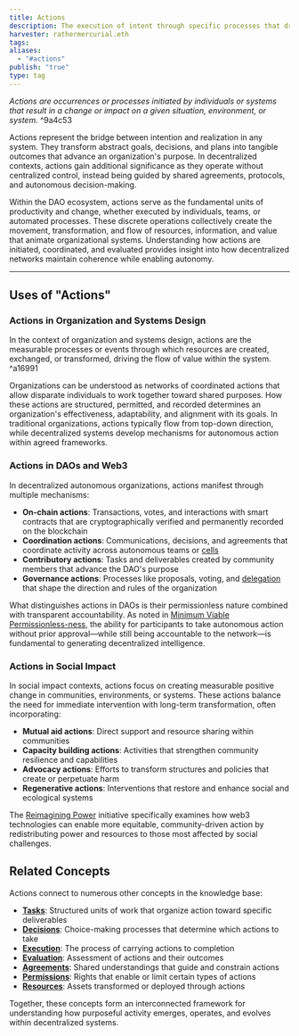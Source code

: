 ```yaml
---
title: Actions
description: The execution of intent through specific processes that drive change and value flow within systems and organizations
harvester: rathermercurial.eth
tags:
aliases:
  - "#actions"
publish: "true"
type: tag
---
```


*Actions are occurrences or processes initiated by individuals or systems that result in a change or impact on a given situation, environment, or system.* ^9a4c53

Actions represent the bridge between intention and realization in any system. They transform abstract goals, decisions, and plans into tangible outcomes that advance an organization's purpose. In decentralized contexts, actions gain additional significance as they operate without centralized control, instead being guided by shared agreements, protocols, and autonomous decision-making.

Within the DAO ecosystem, actions serve as the fundamental units of productivity and change, whether executed by individuals, teams, or automated processes. These discrete operations collectively create the movement, transformation, and flow of resources, information, and value that animate organizational systems. Understanding how actions are initiated, coordinated, and evaluated provides insight into how decentralized networks maintain coherence while enabling autonomy.

---

## Uses of "Actions"

### Actions in Organization and Systems Design

In the context of organization and systems design, actions are the measurable processes or events through which resources are created, exchanged, or transformed, driving the flow of value within the system. ^a16991

Organizations can be understood as networks of coordinated actions that allow disparate individuals to work together toward shared purposes. How these actions are structured, permitted, and recorded determines an organization's effectiveness, adaptability, and alignment with its goals. In traditional organizations, actions typically flow from top-down direction, while decentralized systems develop mechanisms for autonomous action within agreed frameworks.

### Actions in DAOs and Web3

In decentralized autonomous organizations, actions manifest through multiple mechanisms:

- **On-chain actions**: Transactions, votes, and interactions with smart contracts that are cryptographically verified and permanently recorded on the blockchain
- **Coordination actions**: Communications, decisions, and agreements that coordinate activity across autonomous teams or [cells](cell-working-group.md)
- **Contributory actions**: Tasks and deliverables created by community members that advance the DAO's purpose
- **Governance actions**: Processes like proposals, voting, and [delegation](tags/delegation.md) that shape the direction and rules of the organization

What distinguishes actions in DAOs is their permissionless nature combined with transparent accountability. As noted in [Minimum Viable Permissionless-ness](Minimum%20Viable%20Permissionless-ness.md), the ability for participants to take autonomous action without prior approval—while still being accountable to the network—is fundamental to generating decentralized intelligence.

### Actions in Social Impact

In social impact contexts, actions focus on creating measurable positive change in communities, environments, or systems. These actions balance the need for immediate intervention with long-term transformation, often incorporating:

- **Mutual aid actions**: Direct support and resource sharing within communities
- **Capacity building actions**: Activities that strengthen community resilience and capabilities
- **Advocacy actions**: Efforts to transform structures and policies that create or perpetuate harm
- **Regenerative actions**: Interventions that restore and enhance social and ecological systems

The [Reimagining Power](Reimagining%20Power%20-%20How%20Web3%20Can%20Transform%20Impact.md) initiative specifically examines how web3 technologies can enable more equitable, community-driven action by redistributing power and resources to those most affected by social challenges.

## Related Concepts

Actions connect to numerous other concepts in the knowledge base:

- **[Tasks](tags/tasks.md)**: Structured units of work that organize action toward specific deliverables
- **[Decisions](tags/decisions.md)**: Choice-making processes that determine which actions to take
- **[Execution](tags/execution.md)**: The process of carrying actions to completion
- **[Evaluation](tags/evaluation.md)**: Assessment of actions and their outcomes
- **[Agreements](tags/agreements.md)**: Shared understandings that guide and constrain actions
- **[Permissions](tags/permissions.md)**: Rights that enable or limit certain types of actions
- **[Resources](tags/resources.md)**: Assets transformed or deployed through actions

Together, these concepts form an interconnected framework for understanding how purposeful activity emerges, operates, and evolves within decentralized systems.